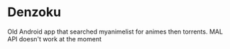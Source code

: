# Denzoku
Old Android app that searched myanimelist for animes then torrents. MAL API doesn't work at the moment
